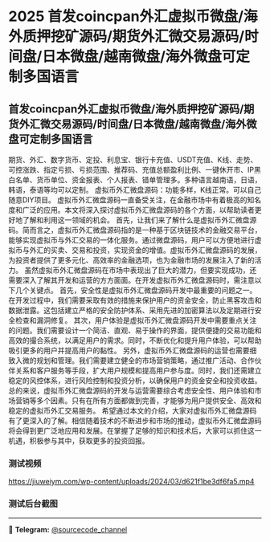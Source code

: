 # 2025 首发coincpan外汇虚拟币微盘/海外质押挖矿源码/期货外汇微交易源码/时间盘/日本微盘/越南微盘/海外微盘可定制多国语言



## 首发coincpan外汇虚拟币微盘/海外质押挖矿源码/期货外汇微交易源码/时间盘/日本微盘/越南微盘/海外微盘可定制多国语言

期货、外汇、数字货币、定投、利息宝、银行卡充值、USDT充值、K线、走势、可控涨跌、指定亏损、亏损范围、推荐码、充值总额盈利比例、一键休开市、IP黑白名单、货币单位、资金报表、个人报表、错单管理多。多种语言越南语，日语，韩语，泰语等均可以定制。
虚拟币外汇微盘源码：功能多样，K线正常。可以自己随意DIY项目。
虚拟币外汇微盘源码一直备受关注，在金融市场中有着极高的知名度和广泛的应用。本文将深入探讨虚拟币外汇微盘源码的各个方面，以帮助读者更好地了解和利用这一领域的机会。
首先，让我们来了解什么是虚拟币外汇微盘源码。简而言之，虚拟币外汇微盘源码指的是一种基于区块链技术的金融交易平台，能够实现虚拟币与外汇交易的一体化服务。通过微盘源码，用户可以方便地进行虚拟币与外汇的买卖、交易和投资，实现资金的增值。虚拟币外汇微盘源码的发展，为投资者提供了更多元化、高效率的金融选项，也为金融市场的发展注入了新的活力。
虽然虚拟币外汇微盘源码在市场中表现出了巨大的潜力，但要实现成功，还需要深入了解其开发和运营的方方面面。在开发虚拟币外汇微盘源码时，需注意以下几个关键点。
首先，安全性是虚拟币外汇微盘源码开发中最重要的问题之一。在开发过程中，我们需要采取有效的措施来保护用户的资金安全，防止黑客攻击和数据泄露。这包括建立严格的安全防护体系、采用先进的加密算法以及定期进行安全检查和漏洞修复。
其次，用户体验是虚拟币外汇微盘源码开发中需要重点关注的问题。我们需要设计一个简洁、直观、易于操作的界面，提供便捷的交易功能和高效的撮合系统，以满足用户的需求。同时，不断优化和提升用户体验，可以帮助吸引更多的用户并提高用户的黏性。
另外，虚拟币外汇微盘源码的运营也需要细致入微的规划和管理。我们需要建立健全的市场营销策略，通过推广活动、合作伙伴关系和客户服务等手段，扩大用户规模和提高用户参与度。同时，我们还需建立稳定的风控体系，进行风险控制和投资分析，以确保用户的资金安全和投资收益。
总的来说，虚拟币外汇微盘源码的开发与运营需要综合考虑安全性、用户体验和市场营销等多个因素。只有在所有方面都做到完善，才能够为用户提供安全、高效和稳定的虚拟币外汇交易服务。
希望通过本文的介绍，大家对虚拟币外汇微盘源码有了更深入的了解。相信随着技术的不断进步和市场的推动，虚拟币外汇微盘源码将会得到更广泛地应用和发展。在掌握了足够的知识和技术后，大家可以抓住这一机遇，积极参与其中，获取更多的投资回报。


### 测试视频

https://jiuweiym.com/wp-content/uploads/2024/03/d621f1be3df6fa5.mp4


### 测试后台截图


---
📢 **Telegram:** [@sourcecode_channel](https://t.me/sourcecode_channel)
